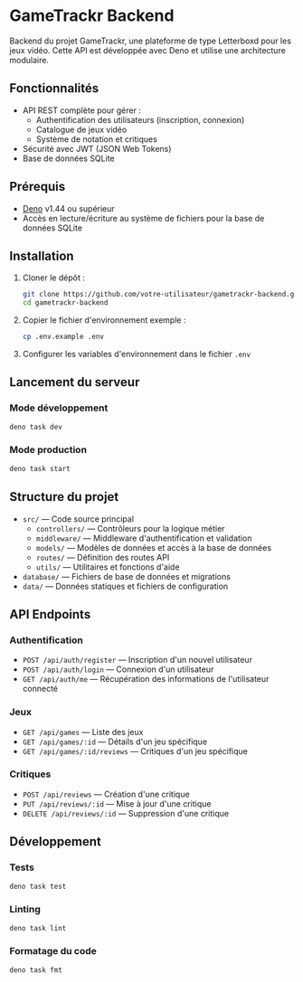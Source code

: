 # GameTrackr Backend

Backend du projet GameTrackr, une plateforme de type Letterboxd pour les jeux vidéo. Cette API est développée avec Deno et utilise une architecture modulaire.

## Fonctionnalités

- API REST complète pour gérer :
  - Authentification des utilisateurs (inscription, connexion)
  - Catalogue de jeux vidéo
  - Système de notation et critiques
- Sécurité avec JWT (JSON Web Tokens)
- Base de données SQLite

## Prérequis

- [Deno](https://deno.land/) v1.44 ou supérieur
- Accès en lecture/écriture au système de fichiers pour la base de données SQLite

## Installation

1. Cloner le dépôt :
   ```bash
   git clone https://github.com/votre-utilisateur/gametrackr-backend.git
   cd gametrackr-backend
   ```

2. Copier le fichier d'environnement exemple :
   ```bash
   cp .env.example .env
   ```

3. Configurer les variables d'environnement dans le fichier `.env`

## Lancement du serveur

### Mode développement

```bash
deno task dev
```

### Mode production

```bash
deno task start
```

## Structure du projet

- `src/` — Code source principal
  - `controllers/` — Contrôleurs pour la logique métier
  - `middleware/` — Middleware d'authentification et validation
  - `models/` — Modèles de données et accès à la base de données
  - `routes/` — Définition des routes API
  - `utils/` — Utilitaires et fonctions d'aide
- `database/` — Fichiers de base de données et migrations
- `data/` — Données statiques et fichiers de configuration

## API Endpoints

### Authentification
- `POST /api/auth/register` — Inscription d'un nouvel utilisateur
- `POST /api/auth/login` — Connexion d'un utilisateur
- `GET /api/auth/me` — Récupération des informations de l'utilisateur connecté

### Jeux
- `GET /api/games` — Liste des jeux
- `GET /api/games/:id` — Détails d'un jeu spécifique
- `GET /api/games/:id/reviews` — Critiques d'un jeu spécifique

### Critiques
- `POST /api/reviews` — Création d'une critique
- `PUT /api/reviews/:id` — Mise à jour d'une critique
- `DELETE /api/reviews/:id` — Suppression d'une critique

## Développement

### Tests
```bash
deno task test
```

### Linting
```bash
deno task lint
```

### Formatage du code
```bash
deno task fmt
```



